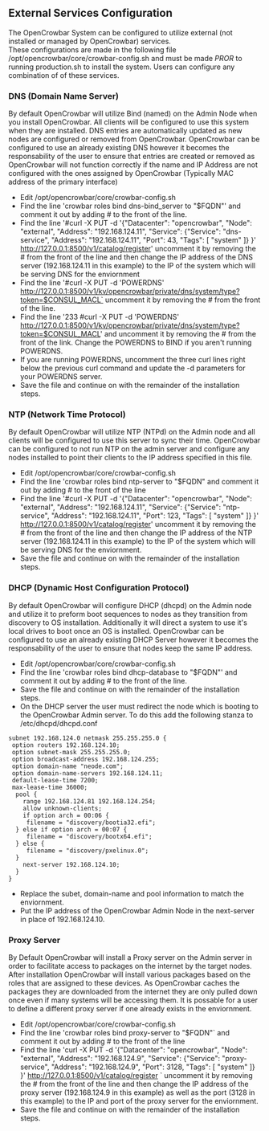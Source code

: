 ## External Services Configuration

The OpenCrowbar System can be configured to utilize external (not installed or managed by OpenCrowbar) services.  
These configurations are made in the following file /opt/opencrowbar/core/crowbar-config.sh and must be made *PROR* to 
running production.sh to install the system.  Users can configure any combination of of these services.

### DNS (Domain Name Server)

By default OpenCrowbar will utilize Bind (named) on the Admin Node when you install OpenCrowbar.  All clients will be 
configured to use this system when they are installed.  DNS entries are automatically updated as new nodes are configured
or removed from OpenCrowbar.  OpenCrowbar can be configured to use an already existing DNS however it becomes the 
responsability of the user to ensure that entries are created or removed as OpenCrowbar will not function correctly if 
the name and IP Address are not configured with the ones assigned by OpenCrowbar (Typically MAC address of the primary interface)

*  Edit /opt/opencrowbar/core/crowbar-config.sh
*  Find the line 'crowbar roles bind dns-bind_server to "$FQDN"' and comment it out by adding # to the front of the line.
*  Find the line '#curl -X PUT -d '{"Datacenter": "opencrowbar", "Node": "external", "Address": "192.168.124.11", "Service": {"Service": "dns-service", "Address": "192.168.124.11", "Port": 43, "Tags": [ "system" ]} }' http://127.0.0.1:8500/v1/catalog/register' uncomment it by removing the # from the front of the line and then change the IP address of the DNS server (192.168.124.11 in this example) to the IP of the system which will be serving DNS for the enviornment
*  Find the line '#curl -X PUT -d 'POWERDNS' http://127.0.0.1:8500/v1/kv/opencrowbar/private/dns/system/type?token=$CONSUL_MACL` uncomment it by removing the # from the front of the line.
*  Find the line '233 #curl -X PUT -d 'POWERDNS' http://127.0.0.1:8500/v1/kv/opencrowbar/private/dns/system/type?token=$CONSUL_MACL' and uncomment it by removing the # from the front of the link.  Change the POWERDNS to BIND if you aren't running POWERDNS. 
*  If you are running POWERDNS, uncomment the three curl lines right below the previous curl command and update the -d parameters for your POWERDNS server.  
*  Save the file and continue on with the remainder of the installation steps.

###  NTP (Network Time Protocol)

By default OpenCrowbar will utilize NTP (NTPd) on the Admin node and all clients will be configured to use this server to sync their time.  OpenCrowbar can be configured to not run NTP on the admin server and configure any nodes installed to point their clients to the IP address specified in this file.

*  Edit /opt/opencrowbar/core/crowbar-config.sh
*  Find the line 'crowbar roles bind ntp-server to "$FQDN" and comment it out by adding # to the front of the line
*  Find the line '#curl -X PUT -d '{"Datacenter": "opencrowbar", "Node": "external", "Address": "192.168.124.11", "Service": {"Service": "ntp-service", "Address": "192.168.124.11", "Port": 123, "Tags": [ "system" ]} }'       http://127.0.0.1:8500/v1/catalog/register' uncomment it by removing the # from the front of the line and then change the IP address of the NTP server (192.168.124.11 in this example) to the IP of the system which will be serving DNS for the enviornment.
*  Save the file and continue on with the remainder of the installation steps.

###  DHCP (Dynamic Host Configuration Protocol)

By default OpenCrowbar will configure DHCP (dhcpd) on the Admin node and utilize it to preform boot sequences to nodes as they transition from discovery to OS installation.  Additionally it will direct a system to use it's local drives to boot once an OS is installed.  OpenCrowbar can be configured to use an already existing DHCP Server however it becomes the responsability of the user to ensure that nodes keep the same IP address.  

*  Edit /opt/opencrowbar/core/crowbar-config.sh
*  Find the line 'crowbar roles bind dhcp-database to "$FQDN"' and comment it out by adding # to the front of the line.
*  Save the file and continue on with the remainder of the installation steps.
*  On the DHCP server the user must redirect the node which is booting to the OpenCrowbar Admin server.  To do this add the following stanza to /etc/dhcpd/dhcpd.conf

```
subnet 192.168.124.0 netmask 255.255.255.0 {
 option routers 192.168.124.10;
 option subnet-mask 255.255.255.0;
 option broadcast-address 192.168.124.255;
 option domain-name "neode.com";
 option domain-name-servers 192.168.124.11;
 default-lease-time 7200;
 max-lease-time 36000;
  pool {
    range 192.168.124.81 192.168.124.254;
    allow unknown-clients;
    if option arch = 00:06 {
     filename = "discovery/bootia32.efi";
  } else if option arch = 00:07 {
     filename = "discovery/bootx64.efi";
  } else {
     filename = "discovery/pxelinux.0";
  }
    next-server 192.168.124.10;
  }   
}
```

*  Replace the subet, domain-name and pool information to match the enviornment.
*  Put the IP address of the OpenCrowbar Admin Node in the next-server in place of 192.168.124.10.
  
### Proxy Server

By Default OpenCrowbar will install a Proxy server on the Admin server in order to facilitate access to packages on the internet by the target nodes.  After installation OpenCrowbar will install various packages based on the roles that are assigned to these devices.  As OpenCrowbar caches the packages they are downloaded from the internet they are only pulled down once even if many systems will be accessing them.  It is possable for a user to define a different proxy server if one already exists in the enviornment.

*  Edit /opt/opencrowbar/core/crowbar-config.sh
*  Find the line 'crowbar roles bind proxy-server to "$FQDN"` and comment it out by adding # to the front of the line
*   Find the line 'curl -X PUT -d '{"Datacenter": "opencrowbar", "Node": "external", "Address": "192.168.124.9", "Service": {"Service": "proxy-service", "Address": "192.168.124.9", "Port": 3128, "Tags": [ "system" ]} }' http://127.0.0.1:8500/v1/catalog/register
` uncomment it by removing the # from the front of the line and then change the IP address of the proxy server (192.168.124.9 in this example) as well as the port (3128 in this example) to the IP and port of the proxy server for the enviornment.
*  Save the file and continue on with the remainder of the installation steps.
